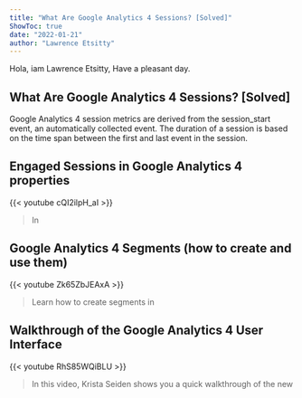 ```yaml
---
title: "What Are Google Analytics 4 Sessions? [Solved]"
ShowToc: true 
date: "2022-01-21"
author: "Lawrence Etsitty" 
---
```


Hola, iam Lawrence Etsitty, Have a pleasant day.
## What Are Google Analytics 4 Sessions? [Solved]
Google Analytics 4 session metrics are derived from the session_start event, an automatically collected event. The duration of a session is based on the time span between the first and last event in the session.

## Engaged Sessions in Google Analytics 4 properties
{{< youtube cQI2ilpH_aI >}}
>In 

## Google Analytics 4 Segments (how to create and use them)
{{< youtube Zk65ZbJEAxA >}}
>Learn how to create segments in 

## Walkthrough of the Google Analytics 4 User Interface
{{< youtube RhS85WQiBLU >}}
>In this video, Krista Seiden shows you a quick walkthrough of the new 

